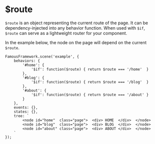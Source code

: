 # $route

`$route` is an object representing the current route of the page. It can be dependency-injected into any
behavior function. When used with `$if`, `$route` can serve as a lightweight router for your component. 


In the example below, the node on the page will depend on the current `$route`.

```
FamousFramework.scene('example', {
    behaviors: {
        '#home': {
            '$if': function($route) { return $route === '/home'  }
        },
        '#blog': {
            '$if': function($route) { return $route === '/blog'  }
        },
        '#about': {
            '$if': function($route) { return $route === '/about' }
        }
    },
    events: {},
    states: {},
    tree: `
        <node id="home"  class="page">  <div> HOME  </div>  </node>
        <node id="blog"  class="page">  <div> BLOG  </div>  </node>
        <node id="about" class="page">  <div> ABOUT </div>  </node>
    `
});
```
